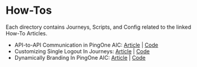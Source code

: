 # How-Tos

Each directory contains Journeys, Scripts, and Config related to the linked How-To Articles.

- API-to-API Communication in PingOne AIC: [Article](https://gwizkid.com/posts/api-to-api-communication-with-aic/) | [Code](api-to-api-communication-with-aic)
- Customizing Single Logout In Journeys: [Article](https://gwizkid.com/posts/customizing-single-logout-with-journeys/introduction/) | [Code](customizing-single-logout-with-journeys)
- Dynamically Branding In PingOne AIC: [Article](https://gwizkid.com/posts/dynamically-branding-journeys-in-aic/introduction/) | [Code](dynamically-branding-journeys-in-aic)